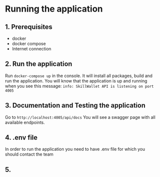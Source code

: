 # Running the application

## 1. Prerequisites

* docker
* docker compose
* Internet connection

## 2. Run the application

Run `docker-compose up` in the console. It will install all packages, build and run the application.
You will know that the application is up and running when you see this message:
`info: SkillWallet API is listening on port 4005`

## 3. Documentation and Testing the application

Go to `http://localhost:4005/api/docs`
You will see a swagger page with all available endpoints.


## 4. .env file 
 
In order to run the application you need to have .env file for which you should contact the team 

## 5. 